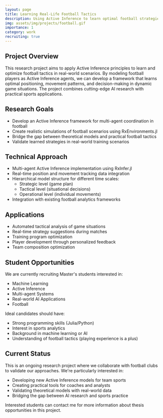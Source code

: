 ```yaml
---
layout: page
title: Learning Real-Life Football Tactics
description: Using Active Inference to learn optimal football strategies
img: assets/img/projects/football.gif
importance: 1
category: work
recruiting: true
---
```


## Project Overview
This research project aims to apply Active Inference principles to learn and optimize football tactics in real-world scenarios. By modeling football players as Active Inference agents, we can develop a framework that learns optimal positioning, movement patterns, and decision-making in dynamic game situations. The project combines cutting-edge AI research with practical sports applications.

## Research Goals
- Develop an Active Inference framework for multi-agent coordination in football
- Create realistic simulations of football scenarios using RxEnvironments.jl
- Bridge the gap between theoretical models and practical football tactics
- Validate learned strategies in real-world training scenarios

## Technical Approach
- Multi-agent Active Inference implementation using RxInfer.jl
- Real-time position and movement tracking data integration
- Hierarchical model structure for different time scales:
  * Strategic level (game plan)
  * Tactical level (situational decisions)
  * Operational level (individual movements)
- Integration with existing football analytics frameworks

## Applications
- Automated tactical analysis of game situations
- Real-time strategy suggestions during matches
- Training program optimization
- Player development through personalized feedback
- Team composition optimization

## Student Opportunities
We are currently recruiting Master's students interested in:
- Machine Learning
- Active Inference
- Multi-agent Systems
- Real-world AI Applications
- Football

Ideal candidates should have:
- Strong programming skills (Julia/Python)
- Interest in sports analytics
- Background in machine learning or AI
- Understanding of football tactics (playing experience is a plus)

## Current Status
This is an ongoing research project where we collaborate with football clubs to validate our approaches. We're particularly interested in:
- Developing new Active Inference models for team sports
- Creating practical tools for coaches and analysts
- Validating theoretical models with real-world data
- Bridging the gap between AI research and sports practice

Interested students can contact me for more information about thesis opportunities in this project. 